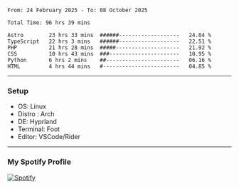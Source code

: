 <!--START_SECTION:waka-->

```plain
From: 24 February 2025 - To: 08 October 2025

Total Time: 96 hrs 39 mins

Astro        23 hrs 33 mins  ######-------------------   24.04 %
TypeScript   22 hrs 3 mins   ######-------------------   22.51 %
PHP          21 hrs 28 mins  #####--------------------   21.92 %
CSS          10 hrs 43 mins  ###----------------------   10.95 %
Python       6 hrs 2 mins    ##-----------------------   06.16 %
HTML         4 hrs 44 mins   #------------------------   04.85 %
```

<!--END_SECTION:waka-->
---
### Setup
- OS: Linux
- Distro : Arch
- DE: Hyprland
- Terminal: Foot
- Editor: VSCode/Rider
---

### My Spotify Profile
[![Spotify](https://img.shields.io/badge/Spotify-1DB954?style=for-the-badge&logo=spotify&logoColor=white)](https://open.spotify.com/user/iadb62ajtu2zdl2ojyme46ncu)
